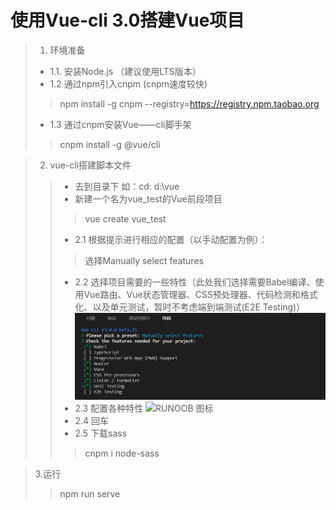 # 使用Vue-cli 3.0搭建Vue项目

> 1. 环境准备
> + 1.1. 安装Node.js （建议使用LTS版本）
> + 1.2 通过npm引入cnpm (cnpm速度较快)
> >npm install -g cnpm --registry=https://registry.npm.taobao.org
> 
> + 1.3 通过cnpm安装Vue——cli脚手架
> >  cnpm install -g @vue/cli

  
> 2. vue-cli搭建脚本文件
> > + 去到目录下 如：cd: d:\vue
> > + 新建一个名为vue_test的Vue前段项目
> > >  vue create vue_test
> >  + 2.1 根据提示进行相应的配置（以手动配置为例）：
> > > 选择Manually select features
> >  + 2.2 选择项目需要的一些特性（此处我们选择需要Babel编译、使用Vue路由、Vue状态管理器、CSS预处理器、代码检测和格式化、以及单元测试，暂时不考虑端到端测试(E2E Testing)）
> > ![RUNOOB 图标](./picture/001.png)
> >   + 2.3 配置各种特性
> > ![RUNOOB 图标](./picture/0021.png)
> > + 2.4 回车
> > +  2.5 下载sass
> >  >cnpm i node-sass

> 3.运行
> >npm run serve